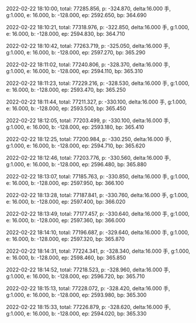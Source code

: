 2022-02-22 18:10:00, total: 77285.856, p: -324.870, delta:16.000 手, g:1.000, e: 16.000, b: -128.000, ep: 2592.650, bp: 364.690

2022-02-22 18:10:21, total: 77318.976, p: -322.850, delta:16.000 手, g:1.000, e: 16.000, b: -128.000, ep: 2594.830, bp: 364.710

2022-02-22 18:10:42, total: 77263.719, p: -325.050, delta:16.000 手, g:1.000, e: 16.000, b: -128.000, ep: 2597.270, bp: 365.290

2022-02-22 18:11:02, total: 77240.806, p: -328.370, delta:16.000 手, g:1.000, e: 16.000, b: -128.000, ep: 2594.110, bp: 365.310

2022-02-22 18:11:23, total: 77229.216, p: -328.530, delta:16.000 手, g:1.000, e: 16.000, b: -128.000, ep: 2593.470, bp: 365.250

2022-02-22 18:11:44, total: 77211.327, p: -330.100, delta:16.000 手, g:1.000, e: 16.000, b: -128.000, ep: 2593.500, bp: 365.450

2022-02-22 18:12:05, total: 77203.499, p: -330.100, delta:16.000 手, g:1.000, e: 16.000, b: -128.000, ep: 2593.180, bp: 365.410

2022-02-22 18:12:25, total: 77200.984, p: -330.250, delta:16.000 手, g:1.000, e: 16.000, b: -128.000, ep: 2594.710, bp: 365.620

2022-02-22 18:12:46, total: 77203.776, p: -330.560, delta:16.000 手, g:1.000, e: 16.000, b: -128.000, ep: 2596.480, bp: 365.880

2022-02-22 18:13:07, total: 77185.763, p: -330.850, delta:16.000 手, g:1.000, e: 16.000, b: -128.000, ep: 2597.950, bp: 366.100

2022-02-22 18:13:28, total: 77187.841, p: -330.760, delta:16.000 手, g:1.000, e: 16.000, b: -128.000, ep: 2597.400, bp: 366.020

2022-02-22 18:13:49, total: 77177.457, p: -330.640, delta:16.000 手, g:1.000, e: 16.000, b: -128.000, ep: 2597.360, bp: 366.000

2022-02-22 18:14:10, total: 77196.687, p: -329.640, delta:16.000 手, g:1.000, e: 16.000, b: -128.000, ep: 2597.320, bp: 365.870

2022-02-22 18:14:31, total: 77224.341, p: -328.340, delta:16.000 手, g:1.000, e: 16.000, b: -128.000, ep: 2598.460, bp: 365.850

2022-02-22 18:14:52, total: 77218.523, p: -328.960, delta:16.000 手, g:1.000, e: 16.000, b: -128.000, ep: 2596.720, bp: 365.710

2022-02-22 18:15:13, total: 77228.072, p: -328.420, delta:16.000 手, g:1.000, e: 16.000, b: -128.000, ep: 2593.980, bp: 365.300

2022-02-22 18:15:33, total: 77226.879, p: -328.620, delta:16.000 手, g:1.000, e: 16.000, b: -128.000, ep: 2594.020, bp: 365.330
